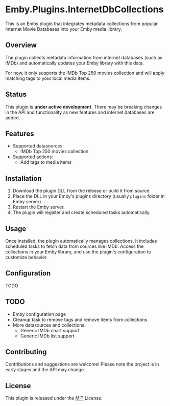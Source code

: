 # Emby.Plugins.InternetDbCollections

This is an Emby plugin that integrates metadata collections from popular Internet Movie Databases into your Emby media library.

## Overview

The plugin collects metadata information from internet databases (such as IMDb) and automatically updates your Emby library with this data.

For now, it only supports the IMDb Top 250 movies collection and will apply matching tags to your local media items.

## Status

This plugin is **under active development**. There may be breaking changes in the API and functionality as new features and internet databases are added.

## Features
- Supported datasources:
  - IMDb Top 250 movies collection
- Supported actions:
  - Add tags to media items

## Installation

1. Download the plugin DLL from the release or build it from source.
2. Place the DLL in your Emby's plugins directory (usually `plugins` folder in Emby server).
3. Restart the Emby server.
4. The plugin will register and create scheduled tasks automatically.

## Usage

Once installed, the plugin automatically manages collections. It includes scheduled tasks to fetch data from sources like IMDb.
Access the collections in your Emby library, and use the plugin's configuration to customize behavior.

## Configuration

TODO

## TODO

- Emby configuration page
- Cleanup task to remove tags and remove items from collections
- More datasources and collections:
  - Generic IMDb chart support
  - Generic IMDb list support

## Contributing

Contributions and suggestions are welcome! Please note the project is in early stages and the API may change.

## License

This plugin is released under the [MIT](LICENSE) License.
